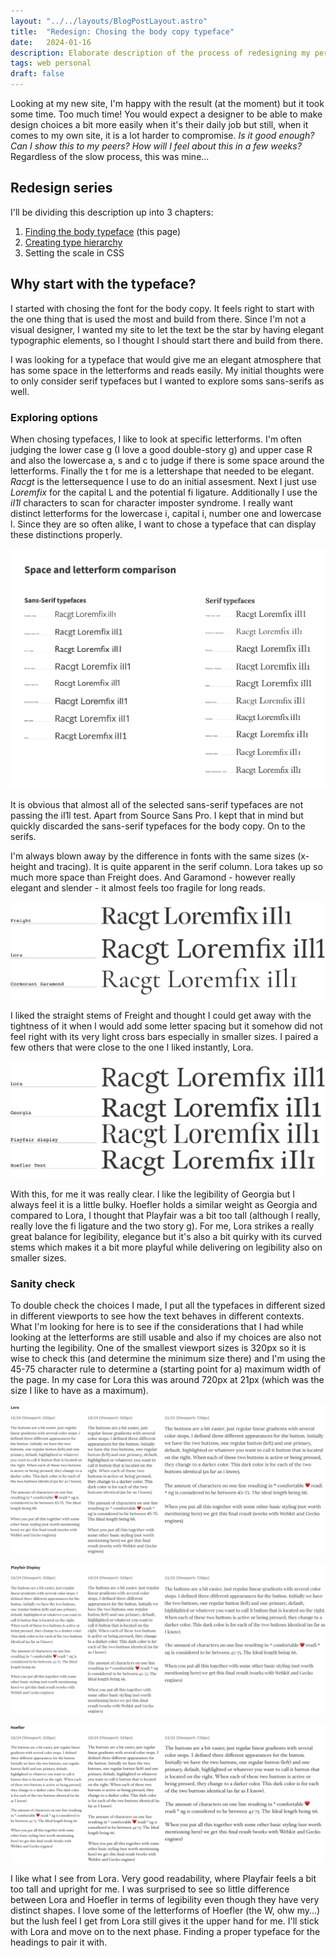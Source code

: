 ```yaml
---
layout: "../../layouts/BlogPostLayout.astro"
title:  "Redesign: Chosing the body copy typeface"
date:   2024-01-16
description: Elaborate description of the process of redesigning my personal site.
tags: web personal
draft: false
---
```


<div class="span2-4">
  <p class="lead">Looking at my new site, I'm happy with the result (at the moment) but it took some time. Too much time! You would expect a designer to be able to make design choices a bit more easily when it's their daily job but still, when it comes to my own site, it is a lot harder to compromise. <em>Is it good enough? Can I show this to my peers? How will I feel about this in a few weeks?</em> Regardless of the slow process, this was mine... </p>

## Redesign series
I'll be dividing this description up into 3 chapters:
1. [Finding the body typeface](../blog/redesign-finding-the-body-typeface.html "Finding the body copy typeface" ) (this page)
2. [Creating type hierarchy](../blog/redesign-creating-type-hierarchy.html "Creating type hierarchy")
3. Setting the scale in CSS

  ## Why start with the typeface?

  I started with chosing the font for the body copy. It feels right to start with the one thing that is used the most and build from there. Since I'm not a visual designer, I wanted my site to let the text be the star by having elegant typographic elements, so I thought I should start there and build from there.

  I was looking for a typeface that would give me an elegant atmosphere that has some space in the letterforms and reads easily. My initial thoughts were to only consider serif typefaces but I wanted to explore soms sans-serifs as well. 

### Exploring options
  When chosing typefaces, I like to look at specific letterforms. I'm often judging the lower case g (I love a good double-story g) and upper case R and also the lowercase a, s and c to judge if there is some space around the letterforms. Finally the t for me is a lettershape that needed to be elegant. <em>Racgt</em> is the lettersequence I use to do an initial assesment. Next I just use <em>Loremfix</em> for the capital L and the potential fi ligature. Additionally I use the <em>iI1l</em> characters to scan for character imposter syndrome. I really want distinct letterforms for the lowercase i, capital i, number one and lowercase l. Since they are so often alike, I want to chose a typeface that can display these distinctions properly. 

</div>

<div class="bleed">
 
  ![Overview of multiple typefaces to compare space and letterforms](../../assets/space-and-letterform-comparison.png "Space and letterform comparison")
 </div>

<div class="span2-4">

It is obvious that almost all of the selected sans-serif typefaces are not passing the iI1l test. Apart from Source Sans Pro. I kept that in mind but quickly discarded the sans-serif typefaces for the body copy. On to the serifs. 

I'm always blown away by the difference in fonts with the same sizes (x-height and tracing). It is quite apparent in the serif column. Lora takes up so much more space than Freight does. And Garamond - however really elegant and slender - it almost feels too fragile for long reads.

![The difference between Freight, Lora and Garamond](../../assets/freight-lora-garamond.png "Difference between Freight, Lora and Garamond")

I liked the straight stems of Freight and thought I could get away with the tightness of it when I would add some letter spacing but it somehow did not feel right with its very light cross bars especially in smaller sizes. I paired a few others that were close to the one I liked instantly, Lora.

![Difference between Lora, Georgia, Playfair Display and Hoefler Text](../../assets/lora-georgia-playfair-hoefler.png "Difference between Lora, Georgia, Playfair Display and Hoefler Text")


With this, for me it was really clear. I like the legibility of Georgia but I always feel it is a little bulky. Hoefler holds a similar weight as Georgia and compared to Lora, I thought that Playfair was a bit too tall (although I really, really love the fi ligature and the two story g). 
For me, Lora strikes a really great balance for legibility, elegance but it's also a bit quirky with its curved stems which makes it a bit more playful while delivering on legibility also on smaller sizes. 


### Sanity check

To double check the choices I made, I put all the typefaces in different sized in different viewports to see how the text behaves in different contexts. What I'm looking for here is to see if the considerations that I had while looking at the letterforms are still usable and also if my choices are also not hurting the legibility. One of the smallest viewport sizes is 320px so it is wise to check this (and determine the minimum size there) and I'm using the 45-75 character rule to determine a (starting point for a) maximum width of the page. In my case for Lora this was around 720px at 21px (which was the size I like to have as a maximum). 


![Lora in context of viewports](../../assets/screensizes-lora.png "Lora in different viewports")

![Playfair Display in context of viewports](../../assets/screensizes-playfair.png "Playfair Display in different viewports")

![Hoefler Text in context of viewports](../../assets/screensizes-hoefler.png "Hoefler Text in different viewports")

I like what I see from Lora. Very good readability, where Playfair feels a bit too tall and upright for me. I was surprised to see so little difference between Lora and Hoefler in terms of legibility even though they have very distinct shapes. I love some of the letterforms of Hoefler (the W, ohw my...) but the lush feel I get from Lora still gives it the upper hand for me. I'll stick with Lora and move on to the next phase. Finding a proper typeface for the headings to pair it with. 

</div>

